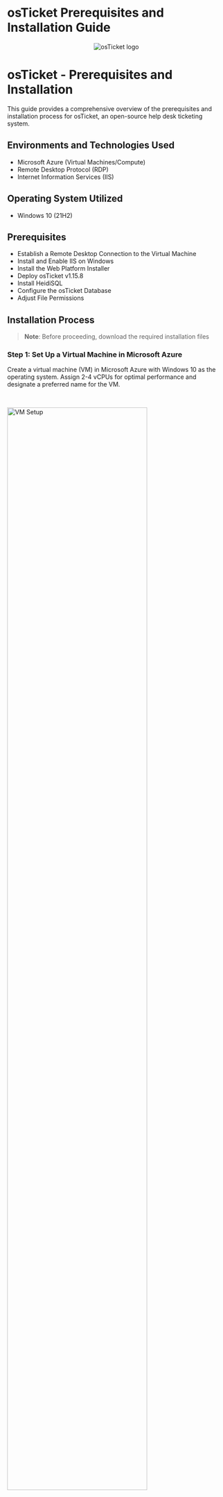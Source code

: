 # osTicket Prerequisites and Installation Guide

<p align="center">
<img src="https://i.imgur.com/Clzj7Xs.png" alt="osTicket logo"/>
</p>

<h1>osTicket - Prerequisites and Installation</h1>

This guide provides a comprehensive overview of the prerequisites and installation process for osTicket, an open-source help desk ticketing system.

<h2>Environments and Technologies Used</h2>

- Microsoft Azure (Virtual Machines/Compute)
- Remote Desktop Protocol (RDP)
- Internet Information Services (IIS)

<h2>Operating System Utilized</h2>

- Windows 10 (21H2)

<h2>Prerequisites</h2>

- Establish a Remote Desktop Connection to the Virtual Machine
- Install and Enable IIS on Windows
- Install the Web Platform Installer
- Deploy osTicket v1.15.8
- Install HeidiSQL
- Configure the osTicket Database
- Adjust File Permissions

<h2>Installation Process</h2>

>**Note**: Before proceeding, download the required installation files 

### Step 1: Set Up a Virtual Machine in Microsoft Azure

Create a virtual machine (VM) in Microsoft Azure with Windows 10 as the operating system. Assign 2-4 vCPUs for optimal performance and designate a preferred name for the VM.

<br>
<p>
<img src="https://i.imgur.com/AIexboE.png" height="80%" width="80%" alt="VM Setup"/>
</p>
<br />

### Step 2: Connect to the Virtual Machine

Use `Remote Desktop Connection` to connect to the VM using its public IPv4 address.

<p>
<img src="https://i.imgur.com/5luMEbS.png" height="80%" width="80%" alt="Remote Desktop Connection"/>
</p>
<br />

### Step 3: Install the Web Platform Installer and Enable IIS

Access the `Control Panel`, navigate to **Programs**, and select **Uninstall a program**. Click **Turn Windows features on or off**, then enable `Internet Information Services (IIS)`. Additionally, enable `CGI` under **Application Development Features**.

<p>
<img src="https://i.imgur.com/a0HBeSB.png" height="60%" width="60%" alt="Programs"/> 
<img src="https://i.imgur.com/LgSXLgp.png" height="80%" width="80%" alt="Windows Features"/>
</p>
<br />

### Step 4: Install PHP and Dependencies

Download and install `PHP Manager` and the `rewrite module` from the provided installation files. Create a directory for `PHP` at `C:/PHP` and extract `PHP 7.3.8` into this folder. Additionally, install `VC_redist` and `MySQL 5.5.62`.

<p>
<img src="https://i.imgur.com/78HKcQK.png" height="80%" width="80%" alt="PHP Installation"/>
</p>
<br />

### Step 5: Configure MySQL

Once MySQL 5.5.62 is installed, configure the root password:
- Select **Typical Setup**
- Launch the **Configuration Wizard**
- Choose **Standard Configuration**
- Set up a root password

>**Tip**: Store usernames and passwords securely for later reference.

<p>
<img src="https://i.imgur.com/JKTxLB6.png" height="60%" width="60%" alt="MySQL Configuration"/>
</p>
<br />

### Step 6: Register PHP in IIS

Open `IIS` by searching for it in the Start menu and running it as an administrator. Double-click `PHP Manager`, then select `Register new PHP version`.

<p>
<img src="https://i.imgur.com/vYH68rW.png" height="70%" width="70%" alt="PHP Manager"/>
<img src="https://i.imgur.com/yrRjtSR.png" height="70%" width="70%" alt="Register PHP"/>
</p>
<br />

### Step 7: Deploy osTicket Files

Extract the osTicket installation package and move the `upload` folder to `C:\inetpub\wwwroot`. Rename `upload` to `osTicket`.

<p>
<img src="https://i.imgur.com/jpDaY1P.png" height="70%" width="70%" alt="osTicket Directory"/>
</p>
<br />

### Step 8: Configure IIS for osTicket

Restart IIS, navigate to **Sites** > **Default Web Site** > **osTicket**, and click **Browse * :80**.

<p>
<img src="https://i.imgur.com/atWUDVR.png" height="80%" width="80%" alt="IIS Configuration"/>
</p>
<br />

### Step 9: Enable Required PHP Extensions

In IIS, navigate to **Sites** > **Default Web Site** > **osTicket**, then open `PHP Manager`. Click **Enable or disable an extension** and activate `php_imap.dll`, `php_intl.dll`, and `php_opcache.dll`.

<p>
<img src="https://i.imgur.com/v4nZaF3.png" height="80%" width="80%" alt="PHP Extensions"/>
</p>
<br />

### Step 10: Update File Permissions

Rename `C:\inetpub\wwwroot\osTicket\include\ost-sampleconfig.php` to `C:\inetpub\wwwroot\osTicket\include\ost-config.php`, then modify its permissions to allow full access for all users.

<p>
<img src="https://i.imgur.com/UqGCKi0.png" height="80%" width="80%" alt="File Permissions"/>
</p>
<br />

### Step 11: Set Up the osTicket Database

Install `HeidiSQL`, create a new session using the root username and MySQL password, then create a new database named `osTicket`.

<p>
<img src="https://i.imgur.com/VBeqUTA.png" height="80%" width="80%" alt="HeidiSQL Setup"/>
</p>
<br />

### Step 12: Complete osTicket Installation

Return to the browser window with the osTicket installer, enter the required database credentials, and finalize the installation.

<p>
<img src="https://i.imgur.com/HYDWDu8.png" height="80%" width="80%" alt="Finalizing Installation"/>
</p>
<br />

### Step 13: Post-Installation Cleanup

To secure the installation, delete the `setup` folder in `C:\inetpub\wwwroot\osTicket` and set `ost-config.php` to **Read-only**.

<p>
<img src="https://i.imgur.com/OdagqtY.png" height="80%" width="80%" alt="Setting Read-Only Permissions"/>
</p>
<br />

<p align="right"> Proceed to <a href="[https://github.com/AlexisJ-Career/post-install-config]">OSTicket Post-Installation Configuration</a></p>
